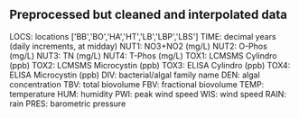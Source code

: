 ## Preprocessed but cleaned and interpolated data
LOCS: locations ['BB','BO','HA','HT','LB','LBP','LBS']
TIME: decimal years (daily increments, at midday)
NUT1: NO3+NO2 (mg/L)
NUT2: O-Phos (mg/L)
NUT3: TN (mg/L)
NUT4: T-Phos (mg/L)
TOX1: LCMSMS Cylindro (ppb)
TOX2: LCMSMS Microcystin (ppb)
TOX3: ELISA Cylindro (ppb)
TOX4: ELISA Microcystin (ppb)
DIV: bacterial/algal family name
DEN: algal concentration
TBV: total biovolume
FBV: fractional biovolume
TEMP: temperature
HUM: humidity
PWI: peak wind speed
WIS: wind speed
RAIN: rain
PRES: barometric pressure


